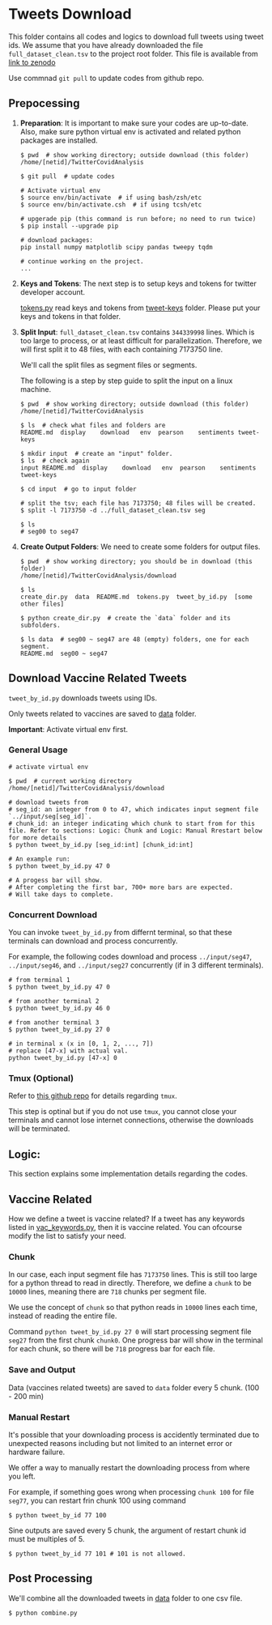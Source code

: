 # Tweets Download
This folder contains all codes and logics to download full tweets using tweet ids.
We assume that you have already downloaded the file `full_dataset_clean.tsv` to the project root folder. This file is available from [link to zenodo](https://zenodo.org/record/6481639)

Use commnad `git pull` to update codes from github repo.

## Prepocessing
1. **Preparation**: It is important to make sure your codes are up-to-date. Also, make sure python virtual env is activated and related python packages are installed.
    ```shell
    $ pwd  # show working directory; outside download (this folder)
    /home/[netid]/TwitterCovidAnalysis

    $ git pull  # update codes

    # Activate virtual env
    $ source env/bin/activate  # if using bash/zsh/etc
    $ source env/bin/activate.csh  # if using tcsh/etc

    # upgerade pip (this command is run before; no need to run twice)
    $ pip install --upgrade pip

    # download packages:
    pip install numpy matplotlib scipy pandas tweepy tqdm

    # continue working on the project.
    ...

    ```
2. **Keys and Tokens**: The next step is to setup keys and tokens for twitter developer account.

    [tokens.py](tokens.py) read keys and tokens from [tweet-keys](../tweet-keys/) folder. Please put your keys and tokens in that folder.

2. **Split Input**:
`full_dataset_clean.tsv` contains `344339998` lines. Which is too large to process, or at least difficult for parallelization. Therefore, we will first split it to 48 files, with each containing 7173750 line.

    We'll call the split files as segment files or segments.

    The following is a step by step guide to split the input on a linux machine.

    ```shell
    $ pwd  # show working directory; outside download (this folder)
    /home/[netid]/TwitterCovidAnalysis

    $ ls  # check what files and folders are
    README.md  display    download   env  pearson    sentiments tweet-keys

    $ mkdir input  # create an "input" folder.
    $ ls  # check again
    input README.md  display    download   env  pearson    sentiments tweet-keys

    $ cd input  # go to input folder

    # split the tsv; each file has 7173750; 48 files will be created.
    $ split -l 7173750 -d ../full_dataset_clean.tsv seg

    $ ls 
    # seg00 to seg47
    ```

3. **Create Output Folders**: We need to create some folders for output files.

    ```shell
    $ pwd  # show working directory; you should be in download (this folder)
    /home/[netid]/TwitterCovidAnalysis/download

    $ ls  
    create_dir.py  data  README.md  tokens.py  tweet_by_id.py  [some other files]

    $ python create_dir.py  # create the `data` folder and its subfolders.

    $ ls data  # seg00 ~ seg47 are 48 (empty) folders, one for each segment.
    README.md  seg00 ~ seg47
    ```


## Download Vaccine Related Tweets
`tweet_by_id.py` downloads tweets using IDs.

Only tweets related to vaccines are saved
to [data](./data) folder.

**Important**: Activate virtual env first.

### General Usage
```shell
# activate virtual env

$ pwd  # current working directory
/home/[netid]/TwitterCovidAnalysis/download

# download tweets from 
# seg_id: an integer from 0 to 47, which indicates input segment file `../input/seg[seg_id]`.
# chunk_id: an integer indicating which chunk to start from for this file. Refer to sections: Logic: Chunk and Logic: Manual Rrestart below for more details
$ python tweet_by_id.py [seg_id:int] [chunk_id:int]

# An example run: 
$ python tweet_by_id.py 47 0

# A progess bar will show.
# After completing the first bar, 700+ more bars are expected.
# Will take days to complete. 
```

### Concurrent Download
You can invoke `tweet_by_id.py` from differnt terminal, so that these
terminals can download and process concurrently.

For example, the following codes download and process 
`../input/seg47`, `../input/seg46`, and `../input/seg27`
concurrently (if in 3 different terminals).
```shell
# from terminal 1
$ python tweet_by_id.py 47 0

# from another terminal 2
$ python tweet_by_id.py 46 0

# from another terminal 3
$ python tweet_by_id.py 27 0
```


```shell
# in terminal x (x in [0, 1, 2, ..., 7])
# replace [47-x] with actual val.
python tweet_by_id.py [47-x] 0
```

### Tmux (Optional)
Refer to [this github repo](https://github.com/reda-bahrani/CE510-Social-Media-Mining)
for details regarding `tmux`.

This step is optinal but if you do not use `tmux`, you cannot close your terminals and cannot lose internet connections, otherwise the downloads will be terminated.


## Logic: 
This section explains some implementation details regarding the codes.

## Vaccine Related
How we define a tweet is vaccine related? If a tweet has any keywords listed in [vac_keywords.py](vac_keywords.py), then it is vaccine related. You can ofcourse modify the list to satisfy your need.

### Chunk
In our case, each input segment file has `7173750` lines. This is still too large for a python thread to read in directly. Therefore, we define a `chunk` to be `10000` lines, meaning there are `718` chunks per segment file.

We use the concept of `chunk` so that python reads in `10000` lines each time, instead of reading the entire file.

Command `python tweet_by_id.py 27 0` will start processing segment file `seg27` from the first chunk `chunk0`. One progress bar will show in the terminal for each chunk, so there will be `718` progress bar for each file.

### Save and Output
Data (vaccines related tweets) are saved to `data` folder every 5 chunk.
(100 - 200 min)

### Manual Restart
It's possible that your downloading process is accidently terminated due to unexpected reasons including but not limited to an internet error or hardware failure.

We offer a way to manually restart the downloading process from where you left.

For example, if something goes wrong when processing `chunk 100` for file `seg77`, you can restart frin chunk 100 using command
```shell
$ python tweet_by_id 77 100
```
Sine outputs are saved every 5 chunk, the argument of restart chunk id must be multiples of 5.
```shell
$ python tweet_by_id 77 101 # 101 is not allowed.
```

## Post Processing
We'll combine all the downloaded tweets in [data](data) folder to one csv file.

```
$ python combine.py
```
